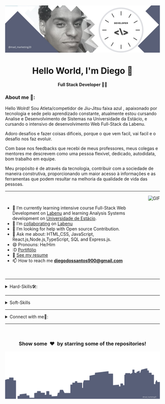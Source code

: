 
  ![BACKGROUND](https://github.com/Diegodossantos23/Diegodossantos23/blob/main/top_background.jpeg)
<p>
  <h1 align="center"><b>Hello World, I'm Diego 👋</b></h1>
</p>

<p align="center">
  <h4 align="center"><b>Full Stack Developer  👨‍💻</b></h4>
</p>


### About me 🧑:
Hello Wolrd! Sou Atleta/competidor de Jiu-Jitsu faixa azul , apaixonado por tecnologia e sede pelo aprendizado constante, atualmente estou cursando Analise e Desenvolvimento de Sistemas na Universidade da Estácio, e cursando o intensivo de desenvolvimento Web Full-Stack da Labenu.

Adoro desafios e fazer coisas dificeis, porque o que vem facil, vai facil e o desafio nos faz evoluir.

 Com base nos feedbacks que recebi de meus professores, meus colegas e mentores me descrevem como uma pessoa flexivel, dedicado, autodidata, bom trabalho em equipe.

Meu  propósito é de através da tecnologia, contribuir com a sociedade de maneira construtiva, proporcionando um maior acesso à informaçôes e as ferramentas que podem resultar na melhoria da qualidade de vida das pessoas.

---

<img align="right" height="270px" alt="GIF" src="https://i.pinimg.com/originals/e4/26/70/e426702edf874b181aced1e2fa5c6cde.gif" />

<br/>

- 🌱 I’m currently learning intensive course Full-Stack Web Development on [Labenu](https://www.labenu.com.br/quem-somos) and learning Analysis Systems development on [Universidade de Estácio](https://estacio.br/).
- 👯 I’m [collaborating](https://github.com/future4code/Diego-Rosa) on [Labenu](https://github.com/future4code/Diego-Rosa)
- 🤔 I’m looking for help with Open source Contribution.
- 💬 Ask me about: HTML,CSS, JavaScript, React.js,Node.js,TypeScript, SQL and Express.js.
- 😄 Pronouns: He/Him
- :D [Portifólio](https://www.behance.net/blackhorse7)
- 📝 [See my resume](https://drive.google.com/file/d/1411tN5eke-jNx7WryiEyBIjWHYm_MuKK/view?usp=sharing)
- 📫 How to reach me **diegodossantos900@gmail.com**



<br/>

---

<details>
<summary>
Hard-Skills🛠:
</summary>
  <br/>
  <p align="left"> <a href="https://getbootstrap.com" target="_blank"> <img src="https://raw.githubusercontent.com/devicons/devicon/master/icons/bootstrap/bootstrap-plain-wordmark.svg" alt="bootstrap" width="40" height="40"/> </a> <a href="https://www.w3schools.com/css/" target="_blank"> <img src="https://raw.githubusercontent.com/devicons/devicon/master/icons/css3/css3-original-wordmark.svg" alt="css3" width="40" height="40"/> </a> <a href="https://expressjs.com" target="_blank"> <img src="https://raw.githubusercontent.com/devicons/devicon/master/icons/express/express-original-wordmark.svg" alt="express" width="40" height="40"/> </a> <a href="https://www.figma.com/" target="_blank"> <img src="https://www.vectorlogo.zone/logos/figma/figma-icon.svg" alt="figma" width="40" height="40"/> </a> <a href="https://git-scm.com/" target="_blank"> <img src="https://www.vectorlogo.zone/logos/git-scm/git-scm-icon.svg" alt="git" width="40" height="40"/> </a> <a href="https://www.w3.org/html/" target="_blank"> <img src="https://raw.githubusercontent.com/devicons/devicon/master/icons/html5/html5-original-wordmark.svg" alt="html5" width="40" height="40"/> </a> <a href="https://developer.mozilla.org/en-US/docs/Web/JavaScript" target="_blank"> <img src="https://raw.githubusercontent.com/devicons/devicon/master/icons/javascript/javascript-original.svg" alt="javascript" width="40" height="40"/> </a> <a href="https://www.linux.org/" target="_blank"> <img src="https://raw.githubusercontent.com/devicons/devicon/master/icons/linux/linux-original.svg" alt="linux" width="40" height="40"/> </a> <a href="https://materializecss.com/" target="_blank"> <img src="https://raw.githubusercontent.com/prplx/svg-logos/5585531d45d294869c4eaab4d7cf2e9c167710a9/svg/materialize.svg" alt="materialize" width="40" height="40"/> </a> <a href="https://www.mongodb.com/" target="_blank"> <img src="https://raw.githubusercontent.com/devicons/devicon/master/icons/mongodb/mongodb-original-wordmark.svg" alt="mongodb" width="40" height="40"/> </a> <a href="https://www.mysql.com/" target="_blank"> <img src="https://raw.githubusercontent.com/devicons/devicon/master/icons/mysql/mysql-original-wordmark.svg" alt="mysql" width="40" height="40"/> </a> <a href="https://nodejs.org" target="_blank"> <img src="https://raw.githubusercontent.com/devicons/devicon/master/icons/nodejs/nodejs-original-wordmark.svg" alt="nodejs" width="40" height="40"/> </a> <a href="https://postman.com" target="_blank"> <img src="https://www.vectorlogo.zone/logos/getpostman/getpostman-icon.svg" alt="postman" width="40" height="40"/> </a> <a href="https://reactjs.org/" target="_blank"> <img src="https://raw.githubusercontent.com/devicons/devicon/master/icons/react/react-original-wordmark.svg" alt="react" width="40" height="40"/> </a> <a href="https://redux.js.org" target="_blank"> <img src="https://raw.githubusercontent.com/devicons/devicon/master/icons/redux/redux-original.svg" alt="redux" width="40" height="40"/> </a> <a href="https://sass-lang.com" target="_blank"> <img src="https://raw.githubusercontent.com/devicons/devicon/master/icons/sass/sass-original.svg" alt="sass" width="40" height="40"/> </a> <a href="https://www.typescriptlang.org/" target="_blank"> <img src="https://raw.githubusercontent.com/devicons/devicon/master/icons/typescript/typescript-original.svg" alt="typescript" width="40" height="40"/> </a> <a href="https://webpack.js.org" target="_blank"> <img src="https://raw.githubusercontent.com/devicons/devicon/d00d0969292a6569d45b06d3f350f463a0107b0d/icons/webpack/webpack-original-wordmark.svg" alt="webpack" width="40" height="40"/> </a> </p>

</details>

---
<details>
  <summary>Soft-Skills</summary>
<p align="center">
  
 TechLover, pro-atividade, sem medo de reportar problemas, Sem medo de sanar minhas duvidas, Inteligencia emocional, comunicação, autoconhecimento, autodidata, trabalho em em quipe, impatia,  resolução de problemas, flexibilidade/adaptabilidade
</p>
</details>

---

<details>
<summary> Connect with me🤝: </summary>  

<br/>
<p align="center">
<br>
 
<a href="https://www.facebook.com/profile.php?id=100037635695244"><img src="https://img.shields.io/badge/facebook-%231877F2.svg?&style=for-the-badge&logo=facebook&logoColor=white" alt="Facebook" /></a>&nbsp;
<a href="https://www.instagram.com/diegodossantosbjj/"><img src="https://img.shields.io/badge/instagram-%23E4405F.svg?&style=for-the-badge&logo=instagram&logoColor=white" alt="Instagram" /></a>&nbsp;
<a href="https://www.linkedin.com/in/diego-dos-santos-rosa-b9180b176/"><img src="https://img.shields.io/badge/linkedin-%230077B5.svg?&style=for-the-badge&logo=linkedin&logoColor=white" alt="LinkedIn" /></a>&nbsp;
<a href="https://mail.google.com/mail/u/0/?tab=wm&ogbl&pli=1#inbox?compose=new"><img src="https://img.shields.io/badge/gmail-%23D14836.svg?&style=for-the-badge&logo=gmail&logoColor=white" alt="Gmail"/></a>&nbsp;
<!--<a href="https://kkvanonymous.github.io/"><img alt="Website" src="https://img.shields.io/website?style=for-the-badge&up_message=portfolio&url=https%3A%2F%2Fkkvanonymous.github.io%2F"></a>-->
</p>
</details>

---

<br>

<div align="center">
<h3 align="center">Show some &nbsp;❤️&nbsp; by starring some of the repositories!</h3>
</div><img src="https://github.com/Diegodossantos23/Diegodossantos23/blob/main/down-background.png"/>

<!--[website]: -->
[twitter]: https://twitter.com/sumanth_98?s=09
<!--[youtube]: https://www.youtube.com/channel/UC40R8Rvwjhu08Z0MFffNfsg-->
[instagram]: https://instagram.com/the.cs.geek?igshid=1mamru7aa53b2
[linkedin]: https://www.linkedin.com/in/tv-sai-sumanth-3b7811141/


